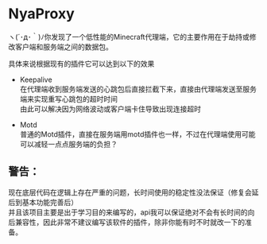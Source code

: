 # NyaProxy  
ヽ(´･д･｀)ﾉ你发现了一个低性能的Minecraft代理端，它的主要作用在于劫持或修改客户端和服务端之间的数据包。  

具体来说根据现有的插件它可以达到以下的效果  

* Keepalive  
在代理端收到服务端发送的心跳包后直接拦截下来，直接由代理端发送至服务端来实现重写心跳包的超时时间  
由此可以解决因为网络波动或客户端卡住导致出现连接超时   

* Motd  
普通的Motd插件，直接在服务端用motd插件也一样，不过在代理端使用可能可以减轻一点点服务端的负担？    
  
## 警告：  
现在底层代码在逻辑上存在严重的问题，长时间使用的稳定性没法保证（修复会延后到基本功能完善后）  
并且该项目主要是出于学习目的来编写的，api我可以保证绝对不会有长时间的向后兼容性，因此非常不建议编写该软件的插件，除非你能有时不时就改一下的准备。  
